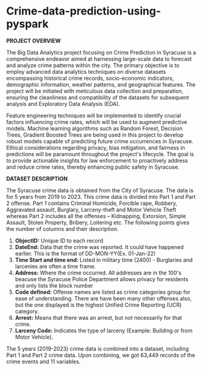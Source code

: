 # Crime-data-prediction-using-pyspark

**PROJECT OVERVIEW**

The Big Data Analytics project focusing on Crime Prediction in Syracuse is a comprehensive endeavor aimed at harnessing large-scale data to forecast and analyze crime patterns within the city. The primary objective is to employ advanced data analytics techniques on diverse datasets encompassing historical crime records, socio-economic indicators, demographic information, weather patterns, and geographical features. The project will be initiated with meticulous data collection and preparation, ensuring the cleanliness and compatibility of the datasets for subsequent analysis and Exploratory Data Analysis (EDA). 

Feature engineering techniques will be implemented to identify crucial factors influencing crime rates, which will be used to augment predictive models. Machine learning algorithms such as Random Forest, Decision Trees, Gradient Boosted Trees are being used in this project to develop robust models capable of predicting future crime occurrences in Syracuse. Ethical considerations regarding privacy, bias mitigation, and fairness in predictions will be paramount throughout the project's lifecycle. The goal is to provide actionable insights for law enforcement to proactively address and reduce crime rates, thereby enhancing public safety in Syracuse.

**DATASET DESCRIPTION**

The Syracuse crime data is obtained from the City of Syracuse. The data is for 5 years from 2019 to 2023. This crime data is divided into Part 1 and Part 2 offense. Part 1 contains Criminal Homicide, Forcible rape, Robbery, Aggravated assault, Burglary, Larceny-theft and Motor Vehicle Theft whereas Part 2 includes all the offenses – Kidnapping, Extorsion, Simple Assault, Stolen Property, Bribery, Loitering etc. The following points gives the number of columns and their description.

1. **ObjectID:** Unique ID to each record
2. **DateEnd:** Data that the crime was reported. It could have happened earlier. This is the format of DD-MON-YY(Ex. 01-Jan-22)
3. **Time Start and time end:** Listed in military time (2400) - Burglaries and larcenies are often a time frame.
4. **Address:** Where the crime occurred. All addresses are in the 100's beacuse the Syracuse Police Department allows privacy for residents and only lists the block number
5. **Code defined:** Offense names are listed as crime categories group for ease of understanding. There are have been many other offenses also, but the one displayed is the highest Unified Crime Reporting (UCR) category.
6. **Arrest:** Means that there was an arrest, but not necessarily for that crime.
7. **Larceny Code:** Indicates the type of larceny (Example: Building or from Motor Vehicle).

The 5 years (2019-2023) crime data is combined into a dataset, including Part 1 and Part 2 crime data. Upon combining, we got 63,449 records of the crime events and 11 variables. 


